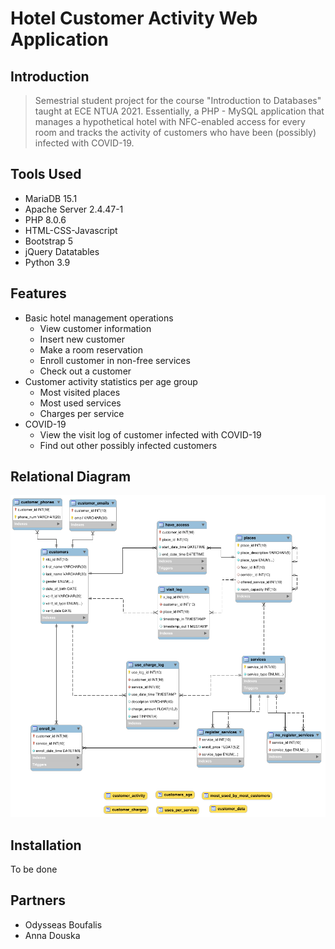 # Hotel Customer Activity Web Application

## Introduction

> Semestrial student project for the course "Introduction to Databases" taught at ECE NTUA 2021. Essentially, a PHP - MySQL application that manages a hypothetical hotel with NFC-enabled access for every room and tracks the activity of customers who have been (possibly) infected with COVID-19.

## Tools Used
- MariaDB 15.1
- Apache Server 2.4.47-1
- PHP 8.0.6
- HTML-CSS-Javascript
- Bootstrap 5
- jQuery Datatables
- Python 3.9

## Features
- Basic hotel management operations
  - View customer information
  - Insert new customer
  - Make a room reservation
  - Enroll customer in non-free services
  - Check out a customer
- Customer activity statistics per age group
  - Most visited places
  - Most used services
  - Charges per service
- COVID-19
  - View the visit log of customer infected with COVID-19
  - Find out other possibly infected customers

## Relational Diagram

![alt text](database/relational.png)

## Installation

To be done

## Partners
- Odysseas Boufalis
- Anna Douska
